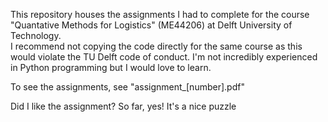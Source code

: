 This repository houses the assignments I had to complete for the course "Quantative Methods for Logistics" (ME44206) at Delft University of Technology.  
I recommend not copying the code directly for the same course as this would violate the TU Delft code of conduct.
I'm not incredibly experienced in Python programming but I would love to learn.

To see the assignments, see "assignment_[number].pdf"

Did I like the assignment? So far, yes! It's a nice puzzle
